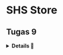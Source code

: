 # SHS Store

## Tugas 9

<details>
<summary><b>Details 📃</b></summary>

### Apakah bisa kita melakukan pengambilan data JSON tanpa membuat model terlebih dahulu? Jika iya, apakah hal tersebut lebih baik daripada membuat model sebelum melakukan pengambilan data JSON?
**Bisa**, Dalam berbagai bahasa pemrograman, data JSON dapat langsung diproses dan diakses sebagai struktur data generik, seperti dictionaries di Python, objects di JavaScript, atau hashmaps di Java. Hal ini memudahkan penggunaan data JSON tanpa perlu mendefinisikan model atau kelas khusus terlebih dahulu.

- **Mengambil Data JSON Tanpa Model:**
    - Dapat bekerja dengan **fleksibilitas** data yang strukturnya mungkin tidak tetap
    - Lebih **mudah** dan cepat
    - **Dinamis**, berguna ketika berinteraksi dengan API yang mungkin mengembalikan berbagai jenis respons
- **Menggunakan Model untuk Data JSON:**
    - **Validasi data** yang lebih baik
    - Kode lebih mudah **dipahami dan dipelihara**, terutama untuk proyek yang lebih besar
    - **Keamanan**, membantu mencegah kesalahan tertentu, seperti injeksi data yang tidak aman

### Jelaskan fungsi dari CookieRequest dan jelaskan mengapa instance CookieRequest perlu untuk dibagikan ke semua komponen di aplikasi Flutter.
- **Fungsi `CookieRequest`**
    - **Autentikasi dan Manajemen Sesi:** Cookie sering menyimpan token atau ID sesi yang memungkinkan server untuk mengenali permintaan dari pengguna yang sama. Ini penting untuk menjaga pengguna tetap masuk di aplikasi.
    - **Penyimpanan Preferensi:** Cookie dapat menyimpan preferensi pengguna, seperti tema atau pengaturan lokal, yang memungkinkan pengalaman pengguna yang lebih konsisten.
    - **Pelacakan dan Analitik:** Cookie digunakan untuk melacak perilaku pengguna, yang berguna untuk analitik dan personalisasi konten.
- **Mengapa Berbagi Instance `CookieRequest`**
    - **Konsistensi Sesi:** Dengan menggunakan instance CookieRequest yang sama di seluruh aplikasi, Anda memastikan bahwa semua permintaan HTTP menggunakan cookie yang sama, yang penting untuk menjaga konsistensi sesi pengguna.
    - **Efisiensi Manajemen Cookie:** Mengelola cookie di satu tempat membantu menghindari duplikasi kode dan memudahkan pembaruan atau perubahan pada cara cookie ditangani.
    - **Keamanan:** Memusatkan pengelolaan cookie memudahkan untuk menerapkan praktik keamanan yang konsisten, seperti memastikan bahwa cookie sensitif ditangani dengan cara yang aman.
    - **Pemeliharaan dan Debugging:** Jika ada masalah dengan autentikasi atau manajemen sesi, memiliki satu titik pengelolaan cookie membuat proses debugging menjadi lebih mudah.

### Jelaskan mekanisme pengambilan data dari JSON hingga dapat ditampilkan pada Flutter.
- **Mengirim Permintaan HTTP:** Gunakan paket http untuk mengirim permintaan ke server.
- **Konversi Data JSON:** Setelah mendapatkan respons, konversikan data yang diterima (biasanya dalam bentuk string) ke format JSON.
- **Membuat Model Data:** (Opsional) Buat kelas model untuk memetakan data JSON ke objek Dart. Ini membantu dalam mengelola data dengan lebih baik.
- **Update State:** Gunakan setState atau state management lain (seperti Provider) untuk memperbarui UI dengan data yang telah diambil.
- **Menampilkan Data:** Gunakan widget seperti ListView atau Text untuk menampilkan data yang telah diolah ke dalam UI Flutter.

### Jelaskan mekanisme autentikasi dari input data akun pada Flutter ke Django hingga selesainya proses autentikasi oleh Django dan tampilnya menu pada Flutter.
- **Input Data di Flutter:** Pengguna memasukkan kredensial seperti username dan password di aplikasi Flutter.
- **Pengiriman Data ke Django:** Aplikasi Flutter mengirimkan data tersebut ke server Django, biasanya melalui permintaan HTTP POST.
- **Pemrosesan di Django:** Server Django menerima data, memverifikasi kredensial menggunakan sistem autentikasi yang ada seperti `django.contrib.auth`.
- **Respons dari Django:** Jika kredensial benar, Django mengirimkan respons sukses (seringkali disertai dengan token autentikasi) kembali ke aplikasi Flutter.
- **Navigasi di Flutter:** Setelah menerima respons sukses, aplikasi Flutter mengarahkan pengguna ke halaman menu atau dashboard.
- **Penanganan Kesalahan:** Jika autentikasi gagal, Flutter menampilkan pesan kesalahan dan meminta pengguna untuk mencoba lagi.

### Sebutkan seluruh widget yang kamu pakai pada tugas ini dan jelaskan fungsinya masing-masing.
- **Provider:** Mengelola dan menyediakan data (dalam hal ini `CookieRequest`) ke seluruh aplikasi.
- **MaterialApp:** Root widget yang mengatur tema dan navigasi untuk aplikasi berbasis material design.
- **Scaffold:** Menyediakan kerangka dasar untuk layout halaman, termasuk AppBar, Drawer, dan Body.
- **AppBar:** Menampilkan bar di bagian atas layar, biasanya berisi judul halaman.
- **Container:** Widget untuk mendekorasi dan menyusun child widget lainnya, sering digunakan untuk padding.
- **Column:** Mengatur child widget secara vertikal.
- **TextField:** Mengizinkan pengguna memasukkan teks.
- **SizedBox:** Memberikan jarak tetap antara widget.
- **ElevatedButton:** Tombol dengan efek elevasi, digunakan untuk memicu aksi.
- **FutureBuilder:** Membangun widget berdasarkan hasil terakhir dari Future, digunakan untuk operasi asinkron.
- **ListView.builder:** Membuat daftar item yang dapat di-scroll.
- **Text:** Menampilkan teks.
- **Padding:** Menambahkan padding di sekitar widget anaknya.
- **AlertDialog:** Menampilkan dialog kepada pengguna, biasanya untuk konfirmasi atau informasi.
- **TextButton:** Tombol dengan gaya teks, biasanya digunakan dalam dialog.
- **Form:** Mengelola state dari form dan validasi input.
- **GlobalKey<FormState>:** Key yang digunakan untuk mengidentifikasi state dari `Form`.
- **TextEditingController:** Mengontrol teks yang ditampilkan dan diubah dalam `TextField`.
- **SnackBar:** Menampilkan pesan singkat di bagian bawah layar.
- **Navigator:** Mengelola stack rute dan navigasi antar halaman.
- **MaterialPageRoute:** Membuat transisi halaman dengan gaya material design.
- **LeftDrawer:** Widget kustom yang bertindak sebagai menu navigasi samping.

### Jelaskan bagaimana cara kamu mengimplementasikan checklist di atas secara step-by-step! (bukan hanya sekadar mengikuti tutorial).
1. Membuat halaman login pada proyek tugas Flutter.
    - Buat file `login.dart` pada folder `screens` dan isi dengan kode dibawah
    ```
    import 'package:shopping_list/screens/menu.dart';
    import 'package:flutter/material.dart';
    import 'package:pbp_django_auth/pbp_django_auth.dart';
    import 'package:provider/provider.dart';

    void main() {
        runApp(const LoginApp());
    }

    class LoginApp extends StatelessWidget {
    const LoginApp({super.key});

    @override
    Widget build(BuildContext context) {
        return MaterialApp(
            title: 'Login',
            theme: ThemeData(
                primarySwatch: Colors.blue,
        ),
        home: const LoginPage(),
        );
        }
    }

    class LoginPage extends StatefulWidget {
        const LoginPage({super.key});

        @override
        _LoginPageState createState() => _LoginPageState();
    }

    class _LoginPageState extends State<LoginPage> {
        final TextEditingController _usernameController = TextEditingController();
        final TextEditingController _passwordController = TextEditingController();

        @override
        Widget build(BuildContext context) {
            final request = context.watch<CookieRequest>();
            return Scaffold(
                appBar: AppBar(
                    title: const Text('Login'),
                ),
                body: Container(
                    padding: const EdgeInsets.all(16.0),
                    child: Column(
                        mainAxisAlignment: MainAxisAlignment.center,
                        children: [
                            TextField(
                                controller: _usernameController,
                                decoration: const InputDecoration(
                                    labelText: 'Username',
                                ),
                            ),
                            const SizedBox(height: 12.0),
                            TextField(
                                controller: _passwordController,
                                decoration: const InputDecoration(
                                    labelText: 'Password',
                                ),
                                obscureText: true,
                            ),
                            const SizedBox(height: 24.0),
                            ElevatedButton(
                                onPressed: () async {
                                    String username = _usernameController.text;
                                    String password = _passwordController.text;

                                    // Cek kredensial
                                    // TODO: Ganti URL dan jangan lupa tambahkan trailing slash (/) di akhir URL!
                                    // Untuk menyambungkan Android emulator dengan Django pada localhost,
                                    // gunakan URL http://10.0.2.2/
                                    final response = await request.login("http://<APP_URL_KAMU>/auth/login/", {
                                    'username': username,
                                    'password': password,
                                    });
                        
                                    if (request.loggedIn) {
                                        String message = response['message'];
                                        String uname = response['username'];
                                        Navigator.pushReplacement(
                                            context,
                                            MaterialPageRoute(builder: (context) => MyHomePage()),
                                        );
                                        ScaffoldMessenger.of(context)
                                            ..hideCurrentSnackBar()
                                            ..showSnackBar(
                                                SnackBar(content: Text("$message Selamat datang, $uname.")));
                                        } else {
                                        showDialog(
                                            context: context,
                                            builder: (context) => AlertDialog(
                                                title: const Text('Login Gagal'),
                                                content:
                                                    Text(response['message']),
                                                actions: [
                                                    TextButton(
                                                        child: const Text('OK'),
                                                        onPressed: () {
                                                            Navigator.pop(context);
                                                        },
                                                    ),
                                                ],
                                            ),
                                        );
                                    }
                                },
                                child: const Text('Login'),
                            ),
                        ],
                    ),
                ),
            );
        }
    }
    ```
    - Ubah `home: MyHomePage()` menjadi `home: LoginPage()` pada `main.dart`
2. Mengintegrasikan sistem autentikasi Django dengan proyek tugas Flutter.
    - Melakukan setup integrasi pada proyek django seperti yang ada pada tutorial
    - Install package yang telah disediakan pada terminal
    ```
    flutter pub add provider
    flutter pub add pbp_django_auth
    ```
    - Modifikasi *root widget* dengan kode dibawah
    ```
    class MyApp extends StatelessWidget {
        const MyApp({Key? key}) : super(key: key);

        @override
        Widget build(BuildContext context) {
            return Provider(
                create: (_) {
                    CookieRequest request = CookieRequest();
                    return request;
                },
                child: MaterialApp(
                    title: 'SHS Store,
                    theme: ThemeData(
                        colorScheme: ColorScheme.fromSeed(seedColor: Colors.indigo),
                        useMaterial3: true,
                    ),
                    home: LoginPage()),
            );
        }
    }
    ```
4. Membuat model kustom sesuai dengan proyek aplikasi Django.
    - Salin data endpoint `JSON` dari proyek django
    - *Paste* data ke situs web [Quicktype](https://app.quicktype.io/).
    - Salin kode yang diberi Quicktype
    - Buat folder baru `lib/models` lalu buat file baru bernama `item.dart` dan *Paste* kode dari Quicktype ke file tersebut
5. Membuat halaman yang berisi daftar semua item yang terdapat pada endpoint JSON di Django yang telah kamu deploy.
    - Tampilkan name, amount, dan description dari masing-masing item pada halaman ini.
        - Buat file baru pada `lib/screens` dengan nama `list_item.dart`
        - Isi file tersebut dengan kode dibawah
        ```
        import 'package:flutter/material.dart';
        import 'package:http/http.dart' as http;
        import 'dart:convert';
        import 'package:shs_store/models/item.dart';
        import 'package:shs_store/widgets/left_drawer.dart';

        class ItemPage extends StatefulWidget {
            const ItemPage({Key? key}) : super(key: key);

            @override
            _ItemPageState createState() => _ItemPageState();
        }

        class _ItemPageState extends State<ItemPage> {
        Future<List<Item>> fetchItem() async {
            var url = Uri.parse(
                'http://'http://127.0.0.1:8000/json/);
            var response = await http.get(
                url,
                headers: {"Content-Type": "application/json"},
            );

            // melakukan decode response menjadi bentuk json
            var data = jsonDecode(utf8.decode(response.bodyBytes));

            // melakukan konversi data json menjadi object Item
            List<Item> list_item = [];
            for (var d in data) {
                if (d != null) {
                    list_item.add(Item.fromJson(d));
                }
            }
            return list_item;
        }

        @override
        Widget build(BuildContext context) {
            return Scaffold(
                appBar: AppBar(
                title: const Text('Item'),
                ),
                drawer: const LeftDrawer(),
                body: FutureBuilder(
                    future: fetchItem(),
                    builder: (context, AsyncSnapshot snapshot) {
                        if (snapshot.data == null) {
                            return const Center(child: CircularProgressIndicator());
                        } else {
                            if (!snapshot.hasData) {
                            return const Column(
                                children: [
                                Text(
                                    "Tidak ada data produk.",
                                    style:
                                        TextStyle(color: Color(0xff59A5D8), fontSize: 20),
                                ),
                                SizedBox(height: 8),
                                ],
                            );
                        } else {
                            return ListView.builder(
                                itemCount: snapshot.data!.length,
                                itemBuilder: (_, index) => Container(
                                        margin: const EdgeInsets.symmetric(
                                            horizontal: 16, vertical: 12),
                                        padding: const EdgeInsets.all(20.0),
                                        child: Column(
                                        mainAxisAlignment: MainAxisAlignment.start,
                                        crossAxisAlignment: CrossAxisAlignment.start,
                                        children: [
                                            Text(
                                            "${snapshot.data![index].fields.name}",
                                            style: const TextStyle(
                                                fontSize: 18.0,
                                                fontWeight: FontWeight.bold,
                                            ),
                                            ),
                                            const SizedBox(height: 10),
                                            Text("${snapshot.data![index].fields.price}"),
                                            const SizedBox(height: 10),
                                            Text(
                                                "${snapshot.data![index].fields.description}")
                                        ],
                                        ),
                                    ));
                            }
                        }
                    }));
            }
        }
        ```
        - Tambahkan halaman `list_poduct.dart` ke `widgets/left_drawer.dart` dengan kode dibawah
        ```
        ListTile(
            leading: const Icon(Icons.shopping_basket),
            title: const Text('Daftar Produk'),
            onTap: () {
                // Route menu ke halaman produk
                Navigator.push(
                context,
                MaterialPageRoute(builder: (context) => const ItemPage()),
                );
            },
        ),
        ```
        - Ubah fungsi tombol `Lihat Item`pada halaman utama agar mengarahkan ke halaman `ItemPage`
6. Membuat halaman detail untuk setiap item yang terdapat pada halaman daftar Item.
    - Halaman ini dapat diakses dengan menekan salah satu item pada halaman daftar Item.
        - Pada file `list_item,dart` aplikasikan kode setelah `else` dibawah
        ```
        ...
        return ListView.builder(
        itemCount: snapshot.data!.length,
        itemBuilder: (_, index) => InkWell(
            onTap: () {
            Navigator.push(
                context,
                MaterialPageRoute(
                    builder: (context) => ItemDetailPage(
                        item: snapshot.data![index])));
            },
            child: Container(
            margin: const EdgeInsets.symmetric(
                horizontal: 16, vertical: 12),
            padding: const EdgeInsets.all(20.0),
            child: Column(
                mainAxisAlignment: MainAxisAlignment.start,
                crossAxisAlignment: CrossAxisAlignment.start,
                children: [
                Text(
                    "${snapshot.data![index].fields.name}",
                    style: const TextStyle(
                    fontSize: 18.0,
                    fontWeight: FontWeight.bold,
                    ),
                ),
                const SizedBox(height: 10),
                Text("${snapshot.data![index].fields.description}"),
                const SizedBox(height: 10),
                ],
            ),
            )));
        ...
        ```
    - Tampilkan seluruh atribut pada model item kamu pada halaman ini.
        - Pada `lib/screens` buat file baru bernama `item_detail.dart` dan isi dengan kode dibawah
        ```
        import 'package:flutter/material.dart';
        import 'package:shs_store/models/item.dart';
        import 'package:shs_store/widgets/left_drawer.dart';

        class ItemDetailPage extends StatelessWidget {
        final Item item;

        const ItemDetailPage({Key? key, required this.item}) : super(key: key);

        @override
        Widget build(BuildContext context) {
            return Scaffold(
            appBar: AppBar(
                title: const Text('Item Details'),
                backgroundColor: Colors.indigo,
                foregroundColor: Colors.white,
            ),
            drawer: const LeftDrawer(),
            body: Padding(
                padding: const EdgeInsets.all(16.0),
                child: Column(
                crossAxisAlignment: CrossAxisAlignment.start,
                children: [
                    Text(
                    item.fields.name,
                    style: const TextStyle(
                        fontSize: 24.0,
                        fontWeight: FontWeight.bold,
                    ),
                    ),
                    const SizedBox(height: 10),
                    Text("Amount: ${item.fields.amount}"),
                    const SizedBox(height: 10),
                    Text("Description: ${item.fields.description}"),
                    const SizedBox(height: 10),
                ],
                ),
            ),
            );
        }
        }
        ```
        - Jangan lupa import `item_detail.dart` ke file lain yang sekiranya diperlukan
    - Tambahkan tombol untuk kembali ke halaman daftar item.
        - Tambahkan kode dibawah pada file `item_detail.dart`
        ```
            ElevatedButton(
        onPressed: () {
        Navigator.pop(context); // Navigate back to the item list page
        },
        child: const Text('Back'),
        ),
        ```

## Tugas 8

<details>
<summary><b>Details 📃</b></summary>

### Jelaskan perbedaan antara Navigator.push() dan Navigator.pushReplacement(), disertai dengan contoh mengenai penggunaan kedua metode tersebut yang tepat!
1. **Navigator.push()**
    - **Pengertian:** Metode `Navigator.push()` digunakan untuk menambahkan `Route` baru ke tumpukan navigator, yang memungkinkan pengguna untuk kembali ke `Route` sebelumnya melalui tombol back atau gestur kembali.
    - **Contoh:** Aplikasi yang memiliki daftar produk, ketika ingin melihat detail dari sebuah produk. Dapat akan menggunakan Navigator.push() untuk menavigasi ke halaman detail produk
    
2. **Navigator.pushReplacement()**
    - **Pengertian:** Metode `Navigator.pushReplacement()` digunakan untuk menggantikan `Route` saat ini dengan `Route` baru pada tumpukan navigator. Ini berguna ketika Anda tidak ingin pengguna kembali ke `Route` sebelumnya.
    - **Contoh:** Sebuah kasus penggunaan yang umum adalah dalam proses login atau logout. Setelah pengguna berhasil login, Anda mungkin tidak ingin mereka kembali ke halaman login lagi dengan menekan tombol back

### Jelaskan masing-masing layout widget pada Flutter dan konteks penggunaannya masing-masing!
1. **Container:** Digunakan untuk mendekorasi child widget-nya dengan warna, border, margin, dan padding. Juga dapat digunakan untuk transformasi geometrik.
2. **Column & Row:** Digunakan untuk layout dalam bentuk vertikal (Column) atau horizontal (Row). Baik Column maupun Row dapat memiliki beberapa child widgets.
3. **Stack:** Memungkinkan widget untuk ditumpuk di atas satu sama lain. Berguna untuk posisi widget di atas widget lainnya, seperti latar belakang dengan teks di atasnya.
4. **Wrap:** Mirip dengan Row atau Column tetapi bisa otomatis beralih ke baris atau kolom berikutnya jika tidak ada ruang.
5. **Padding:** Memberikan padding pada child widget-nya, yaitu memberikan spasi tambahan di sekitar widget.
6. **Align & Center:** Digunakan untuk menentukan posisi widget-nya dalam parent widget. Center akan menengahkan child di dalamnya.
7. **Expanded & Flexible:** Memberi child widget fleksibilitas dalam hal ukuran, dengan mengisi ruang yang tersedia atau menyesuaikan ukurannya sesuai dengan faktor flex.
8. **ListView:** Digunakan untuk membuat daftar scrollable yang dapat menampung banyak children.
9. **GridView:** Layout dalam bentuk grid yang scrollable, berguna untuk menampilkan banyak data dalam bentuk grid.
10. **ConstrainedBox & SizedBox:** Digunakan untuk membatasi ukuran widget child, bisa secara spesifik atau dengan batasan tertentu.
11. **AspectRatio:** Memaksa child widget-nya untuk memiliki aspek rasio tertentu.
12. **FractionallySizedBox:** Mengatur ukuran widget child-nya menjadi persentase tertentu dari ukuran parent widget-nya.
13. **Table:** Menata widgets dalam format tabel dengan baris dan kolom yang tetap.
14. **Flow:** Memberikan kontrol penataan yang lebih kompleks, bisa membuat layout yang tidak bisa dibuat dengan Row atau Column.
15. **RichText:** Memungkinkan kombinasi teks dengan gaya yang berbeda-beda di dalam satu paragraf.

### Sebutkan apa saja elemen input pada form yang kamu pakai pada tugas kali ini dan jelaskan mengapa kamu menggunakan elemen input tersebut!
1. **TextFormField untuk Nama Item:**
    Alasan Penggunaan: Input ini digunakan untuk mengumpulkan nama item yang akan ditambahkan. Ini merupakan informasi dasar yang diperlukan untuk setiap item dalam toko.
2. **TextFormField untuk Amount:**
    Alasan Penggunaan: Input ini dirancang untuk mengumpulkan jumlah atau kuantitas item. Menggunakan input teks yang dikonversi ke integer memungkinkan validasi input untuk memastikan bahwa pengguna memasukkan nilai numerik.
3. **TextFormField untuk Deskripsi:**
    Alasan Penggunaan: Input ini digunakan untuk mendapatkan deskripsi tambahan tentang item. Deskripsi ini dapat berisi informasi yang lebih detail yang tidak tertangkap hanya dengan nama item, seperti ukuran, warna, atau fitur spesifik lainnya.

### Bagaimana penerapan clean architecture pada aplikasi Flutter?
Penerapan clean architecture pada aplikasi Flutter bertujuan untuk memisahkan kode menjadi lapisan-lapisan yang tidak tergantung secara langsung satu sama lain, sehingga memudahkan dalam pengujian, pemeliharaan, dan skalabilitas aplikasi. Berikut ini adalah lapisan-lapisan umum dalam clean architecture yang bisa diaplikasikan pada Flutter:
1. **Presentation Layer:** Menyimpan semua kode yang berhubungan dengan UI
2. **Domain Layer:** Lapisan inti yang menentukan bisnis logika aplikasi
3. **Data Layer:** Mengimplementasikan `Repository Interfaces` yang didefinisikan di domain layer
4. **Infrastructure Layer (opsional):** Ekstensi dari data layer

### Jelaskan bagaimana cara kamu mengimplementasikan checklist di atas secara step-by-step! (bukan hanya sekadar mengikuti tutorial)\
1. Membuat minimal satu halaman baru pada aplikasi, yaitu halaman formulir tambah item baru dengan ketentuan sebagai berikut:
    - Buat file `shoplist_form.dart` pada direktori `lib`
    ```
    import 'package:flutter/material.dart';
    import 'package:stock_els/widgets/left_drawer.dart';

    class ShopFormPage extends StatefulWidget {
        const ShopFormPage({super.key});

        @override
        State<ShopFormPage> createState() => _ShopFormPageState();
    }

    class _ShopFormPageState extends State<ShopFormPage> {
        @override
        Widget build(BuildContext context) {
            return Placeholder();
        }
    }
    ```
2. Memakai minimal tiga elemen input, yaitu `name`, `amount`, `description`. Tambahkan elemen input sesuai dengan model pada aplikasi tugas Django yang telah kamu buat.
    - Edit class `_ShopFormPageState` di file `shoplist_form.dart`
    ```
    class _ShopFormPageState extends State<ShopFormPage> {
        final _formKey = GlobalKey<FormState>();
        String _name = "";
        int _price = 0;
        int _size = 0;
        int _amount = 0;
        String _description = "";
        @override
        Widget build(BuildContext context) {
            return Scaffold(
                appBar: AppBar(
                    title: const Center(
                    child: Text(
                        'Form Tambah Item',
                    ),
                    ),
                    backgroundColor: Colors.indigo,
                    foregroundColor: Colors.white,
                ),
                drawer: const LeftDrawer(),
                body: Form(
                    key: _formKey,
                    child: SingleChildScrollView(
                        child: Column(
                            crossAxisAlignment: CrossAxisAlignment.start,
                            children: [
                                Padding(
                                padding: const EdgeInsets.all(8.0),
                                child: TextFormField(
                                    decoration: InputDecoration(
                                        hintText: "Nama Item",
                                        labelText: "Nama Item",
                                        border: OutlineInputBorder(
                                            borderRadius: BorderRadius.circular(5.0),
                                        ),
                                    ),
                                    onChanged: (String? value) {
                                        setState(() {
                                            _name = value!;
                                        });
                                    },
                                    validator: (String? value) {
                                        if (value == null || value.isEmpty) {
                                            return "Nama tidak boleh kosong!";
                                        }
                                        return null;
                                    },
                                ),
                                ),
                                Padding(
                                    padding: const EdgeInsets.all(8.0),
                                    child: TextFormField(
                                        decoration: InputDecoration(
                                            hintText: "Harga",
                                            labelText: "Harga",
                                            border: OutlineInputBorder(
                                                borderRadius: BorderRadius.circular(5.0),
                                            ),
                                        ),
                                        onChanged: (String? value) {
                                            setState(() {
                                                _price = int.parse(value!);
                                            });
                                        },
                                        validator: (String? value) {
                                            if (value == null || value.isEmpty) {
                                                return "Harga tidak boleh kosong!";
                                            }
                                            if (int.tryParse(value) == null) {
                                                return "Harga harus berupa angka!";
                                            }
                                            return null;
                                        },
                                    ),
                                ),
                                Padding(
                                    padding: const EdgeInsets.all(8.0),
                                    child: TextFormField(
                                        decoration: InputDecoration(
                                            hintText: "Ukuran",
                                            labelText: "Ukuran",
                                            border: OutlineInputBorder(
                                                borderRadius: BorderRadius.circular(5.0),
                                            ),
                                        ),
                                        onChanged: (String? value) {
                                            setState(() {
                                                _size = int.parse(value!);
                                            });
                                        },
                                        validator: (String? value) {
                                            if (value == null || value.isEmpty) {
                                                return "Ukuran tidak boleh kosong!";
                                            }
                                            if (int.tryParse(value) == null) {
                                                return "Ukuran harus berupa angka!";
                                            }
                                            return null;
                                        },
                                    ),
                                ),
                                Padding(
                                    padding: const EdgeInsets.all(8.0),
                                    child: TextFormField(
                                        decoration: InputDecoration(
                                            hintText: "Jumlah",
                                            labelText: "Jumlah",
                                            border: OutlineInputBorder(
                                                borderRadius: BorderRadius.circular(5.0),
                                            ),
                                        ),
                                        onChanged: (String? value) {
                                            setState(() {
                                                _amount = int.parse(value!);
                                            });
                                        },
                                        validator: (String? value) {
                                            if (value == null || value.isEmpty) {
                                                return "Jumlah tidak boleh kosong!";
                                            }
                                            if (int.tryParse(value) == null) {
                                                return "Jumlah harus berupa angka!";
                                            }
                                            return null;
                                        },
                                    ),
                                ),
                                Padding(
                                    padding: const EdgeInsets.all(8.0),
                                    child: TextFormField(
                                        decoration: InputDecoration(
                                            hintText: "Deskripsi",
                                            labelText: "Deskripsi",
                                            border: OutlineInputBorder(
                                                borderRadius: BorderRadius.circular(5.0),
                                            ),
                                        ),
                                        onChanged: (String? value) {
                                            setState(() {
                                                _description = value!;
                                            });
                                        },
                                    ),
                                ),
                            ]
                        )
                    ),
                ),
            );
        }
    }
    ```
3. Memiliki sebuah tombol `Save`
    - Edit bagian `return Scaffold(...)` pada file `shoplist_form.dart`
    ```
    Align(
        alignment: Alignment.bottomCenter,
        child: Padding(
            padding: const EdgeInsets.all(8.0),
            child: ElevatedButton(
                style: ButtonStyle(
                    backgroundColor:
                        MaterialStateProperty.all(Colors.green[900]),
                ),
                onPressed: () {
                    if (_formKey.currentState!.validate()) {
                    showDialog(
                        context: context,
                        builder: (context) {
                        return AlertDialog(
                            title: const Text('Item berhasil tersimpan!'),
                            content: SingleChildScrollView(
                            child: Column(
                                crossAxisAlignment:
                                    CrossAxisAlignment.start,
                                children: [
                                Text('Nama: $_name'),
                                Text('Harga: $_price'),
                                Text('Ukuran: $_size'),
                                Text('Jumlah: $_amount'),
                                Text('Deskripsi: $_description'),
                                // TODO: Munculkan value-value lainnya
                                ],
                            ),
                            ),
                            actions: [
                            TextButton(
                                child: const Text('OK'),
                                onPressed: () {
                                Navigator.pop(context);
                                },
                            ),
                            ],
                        );
                        },
                    );
                    _formKey.currentState!.reset();
                    }
                },
                child: const Text(
                    "Save",
                    style: TextStyle(color: Colors.white),
                ),
            ),
        ),
    ),
    ```
4. Setiap elemen input di formulir juga harus divalidasi dengan ketentuan sebagai berikut:
    - Setiap elemen input tidak boleh kosong.
        ```
        validator: (String? value) {
            if (value == null || value.isEmpty) {
                return "Nama tidak boleh kosong!";
            }
            return null;
        },
        ```
    - Setiap elemen input harus berisi data dengan tipe data atribut modelnya.
        ```
        validator: (String? value) {
            if (value == null || value.isEmpty) {
                return "Amount tidak boleh kosong!";
            }
            if (int.tryParse(value) == null) {
                return "Amount harus berupa angka!";
            }
            return null;
        },
        ```
5. Mengarahkan pengguna ke halaman form tambah item baru ketika menekan tombol Tambah Item pada halaman utama.
    - Tambah drawer di `main.dart`
    ```
    import 'package:stock_els/widgets/left_drawer.dart';
    ...
    drawer: const LeftDrawer(),
    ...
    ```
    - Tambahkan navigator di `shop_card.dart`
    ```
    if (item.name == "Tambah Item") {
        Navigator.push(
            context,
            MaterialPageRoute(builder: (context) => ShopFormPage()),
        );
    }
    ```
6. Memunculkan data sesuai isi dari formulir yang diisi dalam sebuah pop-up setelah menekan tombol Save pada halaman formulir tambah item baru.
    - Edit class `_ShopFormPageState` di `shoplist_form.dart`
    ```
    onPressed: () {
        if (_formKey.currentState!.validate()) {
        showDialog(
            context: context,
            builder: (context) {
                return AlertDialog(
                    title: const Text('Item berhasil tersimpan'),
                    content: SingleChildScrollView(
                        child: Column(
                            crossAxisAlignment:
                                CrossAxisAlignment.start,
                            children: [
                            Text('Nama: $_name'),
                            Text('Amount: $_amount'),
                            Text('Deskripsi: $_description'),
                            ],
                        ),
                    ),
                    actions: [
                        TextButton(
                            child: const Text('OK'),
                            onPressed: () {
                            Navigator.pop(context);
                            },
                        ),
                    ],
                );
            },
        )}
    }
    ```
7. Membuat sebuah drawer pada aplikasi dengan ketentuan sebagai berikut:
    - Drawer minimal memiliki dua buah opsi, yaitu `Halaman Utama` dan `Tambah Item`.
        Edit class `LeftDrawer` di `left_drawer.dart`
        ```
        ListTile(
            leading: const Icon(Icons.home_outlined),
            title: const Text('Halaman Utama'),
            onTap: (),
        ),
        ListTile(
            leading: const Icon(Icons.add_shopping_cart),
            title: const Text('Tambah Item'),
            onTap: (),
        ),
        ```
    - Ketika memiih opsi `Halaman Utama`, maka aplikasi akan mengarahkan pengguna ke halaman utama.
        Edit class `LeftDrawer` di `left_drawer.dart`
        ```
        onTap: () {
            Navigator.pushReplacement(
                context,
                MaterialPageRoute(
                    builder: (context) => MyHomePage(),
                ));
        },
        ```
    - Ketika memiih opsi (`Tambah Item`), maka aplikasi akan mengarahkan pengguna ke halaman form tambah item baru.
        Edit class `LeftDrawer` di `left_drawer.dart`
        ```
        onTap: () {
            Navigator.pushReplacement(
                context,
                MaterialPageRoute(
                    builder: (context) => ShopFormPage(),
                ));
        },
        ```

</details>

## Tugas 7

<details>
<summary><b>Details 📃</b></summary>

### Apa perbedaan utama antara stateless dan stateful widget dalam konteks pengembangan aplikasi Flutter?
1. **StatelessWidget**
    - Tidak Berubah: Sebuah StatelessWidget tidak dapat mengubah statenya selama masa hidupnya. Ini berarti bahwa setelah widget dibuat, nilai-nilai dan konfigurasinya tetap sama.
    - Sederhana dan Cepat: Karena tidak ada manajemen state, pembuatan ulang widget (rebuilding) berlangsung dengan sangat cepat.
    - Contoh Penggunaan: Cocok untuk bagian UI yang sederhana dan tidak berubah, seperti ikon, teks, dan gambar yang statis.
2. **StatefulWidget**
    - Dinamis: Sebuah StatefulWidget mampu mengubah statenya sepanjang masa hidupnya. Ini berarti bahwa widget dapat memperbarui UI berdasarkan interaksi pengguna atau data eksternal.
    - Lebih Kompleks: Dibandingkan dengan StatelessWidget, StatefulWidget memerlukan manajemen state yang lebih kompleks. Ini mempengaruhi performa terutama jika banyak pembaruan state terjadi.
    - Pemeliharaan State: StatefulWidgets memiliki objek state terpisah yang menyimpan state. Objek state ini bertahan meski terjadi hot reload dan pembuatan ulang widget.
    - Contoh Penggunaan: Cocok untuk bagian UI yang memerlukan interaksi pengguna atau pembaruan data, seperti formulir, animasi, atau timer.

### Sebutkan seluruh widget yang kamu gunakan untuk menyelesaikan tugas ini dan jelaskan fungsinya masing-masing.
1. **MyHomePage:** Kelas ini merepresentasikan halaman utama aplikasi Anda. Ia mengextends StatelessWidget, yang berarti ia tidak mempertahankan state apapun antar pemanggilan build.
2. **Scaffold:** Widget yang menyediakan struktur dasar tampilan visual untuk aplikasi, termasuk AppBar, body, dan floatingActionButton.
3. **AppBar:** Sebuah Material Design app bar. Biasanya digunakan untuk menampilkan judul aplikasi, branding, atau navigasi.
4. **Text:** Widget yang menampilkan serangkaian karakter dengan gaya yang dapat disesuaikan.
5. **SingleChildScrollView:** Sebuah box yang dapat scroll, yang cocok untuk box tunggal yang akan memiliki beberapa anak tetapi tidak semua anak terlihat sekaligus.
6. **Padding:** Widget yang memberikan padding pada widget anaknya.
7. **Column:** Sebuah box yang menampilkan anak-anaknya dalam urutan vertikal.
8. **GridView:** Sebuah scrollable grid yang menampilkan widget sebagai tiles.
9. **ShopCard:** Kelas widget buatan sendiri yang menerima objek ShopItem dan menampilkan informasinya dalam bentuk card.
10. **Material:** Sebuah widget yang memberikan tampilan berdasarkan Material Design.
11. **InkWell:** Sebuah rectangle area yang dapat diklik dan memberikan efek visual saat ditekan.
12. **Container:** Sebuah box yang mengandung widget lain dan dapat diatur untuk memberikan padding, margin, ukuran, dan lain-lain.
13. **Icon:** Widget yang menampilkan sebuah ikon Material Design.
14. **Center:** Sebuah widget yang menengahkan widget anaknya.

### Jelaskan bagaimana cara kamu mengimplementasikan checklist di atas secara step-by-step (bukan hanya sekadar mengikuti tutorial)
1. **Membuat sebuah program Flutter baru dengan tema inventory seperti tugas-tugas sebelumnya.**
    - Jalankan *command* `flutter create shs_store` untuk *generate* proyek Flutter
    - Masuk ke dalam direktori proyek tersebut dengan *command* `cd shs_store`
2. **Membuat tiga tombol sederhana dengan ikon dan teks**
    - Pada `main.dart`hapus `MyHomePage(title: 'Flutter Demo Home Page')` menjadi `MyHomePage()`
    - Pada `menu.dart`:
    - Tambahkan teks dan card dengan menambahkan barang-barang yang dijual. Define tipe pada list seperti berikut:
        ```
        class ShopItem {
            final String name;
            final IconData icon;

            ShopItem(this.name, this.icon);
        }
        ```
    - Ubah sifat widget halaman dari stateful menjadi stateless. Lakukan perubahan pada bagian `({super.key, required this.title})` menjadi `({Key? key}) : super(key: key);`. Selain itu, tambahkan barang-barang yang dijual (nama, harga, dan icon barang tersebut) dengan code berikut:
        ```
        final List<ShopItem> items = [
            ShopItem("Lihat Item", Icons.checklist),
            ShopItem("Tambah Item", Icons.add_shopping_cart),
            ShopItem("Logout", Icons.logout),
        ];
        ```
    - Lalu ubah method @override `Widget build(BuildContext context)` hingga menjadi seperti ini:
        ```
        @override
        Widget build(BuildContext context) {
            return Scaffold(
                appBar: AppBar(
                    title: const Text(
                    'SHS store',
                    style: TextStyle(color: Colors.white),
                    ),
                    backgroundColor: Colors.indigo,
                    elevation: 5,
                    shadowColor: Colors.black,
                ),
                body: SingleChildScrollView(
                    // Widget wrapper yang dapat discroll
                    child: Padding(
                        padding: const EdgeInsets.all(10.0),
                        child: Column(
                            children: <Widget>[
                                const Padding(
                                    padding: EdgeInsets.only(top: 10.0, bottom: 10.0),
                                    child: Text(
                                        'SHS Store',
                                        textAlign: TextAlign.center,
                                        style: TextStyle(
                                            fontSize: 30,
                                            fontWeight: FontWeight.bold,
                                        ),
                                    ),
                                ),
                                // Grid layout
                                GridView.count(
                                    // Container pada card kita.
                                    primary: true,
                                    padding: const EdgeInsets.all(20),
                                    crossAxisSpacing: 10,
                                    mainAxisSpacing: 10,
                                    crossAxisCount: 3,
                                    shrinkWrap: true,
                                    children: items.map((ShopItem item) {
                                        // Iterasi untuk setiap item
                                        return ShopCard(item);
                                    }).toList(),
                                ),
                            ],
                        ),
                    ),
                ),
            );
        }
        ```
    - Tampilkan card dengan membuat widget stateless baru:
        ```
        class ShopCard extends StatelessWidget {
            final ShopItem item;

            const ShopCard(this.item, {super.key}); // Constructor

            @override
            Widget build(BuildContext context) {
                return Material(
                color: Colors.indigo,
                child: InkWell(
                    child: Container(
                    // Container untuk menyimpan Icon dan Text
                    padding: const EdgeInsets.all(8),
                    child: Center(
                        child: Column(
                        mainAxisAlignment: MainAxisAlignment.center,
                        children: [
                            Icon(
                            item.icon,
                            color: Colors.white,
                            size: 30.0,
                            ),
                            const Padding(padding: EdgeInsets.all(3)),
                            Text(
                            item.name,
                            textAlign: TextAlign.center,
                            style: const TextStyle(color: Colors.white),
                            ),
                        ],
                        ),
                    ),
                    ),
                ),
                );
            }
            }
        ```
2. **Memunculkan Snackbar**
    - Di `menu.dart` pada `class ShopCard extends StatelessWidget` tambahkan pada method override hingga menjadi seperti di bawah ini:
    ```
    @override
    Widget build(BuildContext context){
        return Material(
            ....
            child: InkWell(
                onTap: () {
                // Memunculkan SnackBar ketika diklik
                ScaffoldMessenger.of(context)
                    ..hideCurrentSnackBar()
                    ..showSnackBar(SnackBar(
                        content: Text("Kamu telah menekan tombol ${item.name}!")));
                },
                ....
            )
        )
    }
               
    ```
4. Bonus
    - Buat parameter baru
    ```
    final List<ShopItem> items = [
        ShopItem("Lihat Item", Icons.checklist, Colors.lightGreen),
        ShopItem("Tambah Item", Icons.add_shopping_cart, Colors.lightBlue),
        ShopItem("Logout", Icons.logout, Colors.redAccent),
    ];
    ```
    ```
    class ShopItem {
        final String name;
        final IconData icon;
        final Color color; // Menambahkan field baru untuk warna

        ShopItem(this.name, this.icon, this.color);
    }
    ```
    - Tambahkan warna yang diinginkan pada class `ShopCard`
    ```
    class ShopCard extends StatelessWidget {
        final ShopItem item;

        const ShopCard(this.item, {super.key}); // Constructor

        @override
        Widget build(BuildContext context) {
            return Material(
            color: item.color, // Menggunakan warna dari item
            // (Sisa kode yang sama seperti sebelumnya)
            );
        }
    }
    ```
</details>